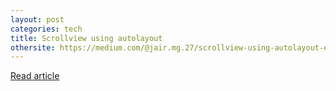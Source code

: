 ```yaml
---
layout: post
categories: tech
title: Scrollview using autolayout
othersite: https://medium.com/@jair.mg.27/scrollview-using-autolayout-e5b26e7a9d80
---
```

<a href="{{page.othersite}}">Read article</a>

